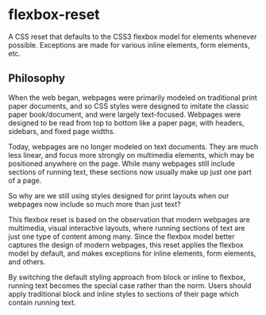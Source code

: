 # flexbox-reset
A CSS reset that defaults to the CSS3 flexbox model for elements whenever possible. Exceptions are made for various inline elements, form elements, etc.

## Philosophy
When the web began, webpages were primarily modeled on traditional print paper documents, and so CSS styles were designed to imitate the classic paper book/document, and were largely text-focused. Webpages were designed to be read from top to bottom like a paper page, with headers, sidebars, and fixed page widths.

Today, webpages are no longer modeled on text documents. They are much less linear, and focus more strongly on multimedia elements, which may be positioned anywhere on the page. While many webpages still include sections of running text, these sections now usually make up just one part of a page.

So why are we still using styles designed for print layouts when our webpages now include so much more than just text?

This flexbox reset is based on the observation that modern webpages are multimedia, visual interactive layouts, where running sections of text are just one type of content among many. Since the flexbox model better captures the design of modern webpages, this reset applies the flexbox model by default, and makes exceptions for inline elements, form elements, and others.

By switching the default styling approach from block or inline to flexbox, running text becomes the special case rather than the norm. Users should apply traditional block and inline styles to sections of their page which contain running text.

